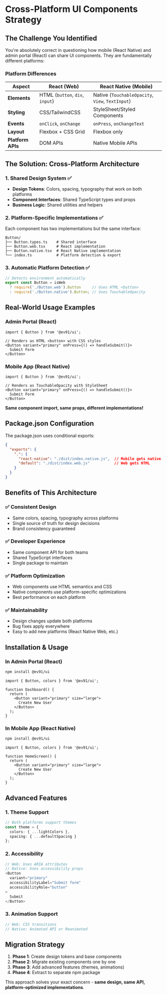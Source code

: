 # Cross-Platform UI Components Strategy

## The Challenge You Identified

You're absolutely correct in questioning how mobile (React Native) and admin portal (React) can share UI components. They are fundamentally different platforms:

### Platform Differences
| Aspect | React (Web) | React Native (Mobile) |
|--------|-------------|----------------------|
| **Elements** | HTML (`button`, `div`, `input`) | Native (`TouchableOpacity`, `View`, `TextInput`) |
| **Styling** | CSS/TailwindCSS | StyleSheet/Styled Components |
| **Events** | `onClick`, `onChange` | `onPress`, `onChangeText` |
| **Layout** | Flexbox + CSS Grid | Flexbox only |
| **Platform APIs** | DOM APIs | Native Mobile APIs |

## The Solution: Cross-Platform Architecture

### 1. **Shared Design System** ✅
- **Design Tokens**: Colors, spacing, typography that work on both platforms
- **Component Interfaces**: Shared TypeScript types and props
- **Business Logic**: Shared utilities and helpers

### 2. **Platform-Specific Implementations** ✅
Each component has two implementations but the same interface:

```
Button/
├── Button.types.ts    # Shared interface
├── Button.web.tsx     # React implementation  
├── Button.native.tsx  # React Native implementation
└── index.ts           # Platform detection & export
```

### 3. **Automatic Platform Detection** ✅
```typescript
// Detects environment automatically
export const Button = isWeb 
  ? require('./Button.web').Button     // Uses HTML <button>
  : require('./Button.native').Button; // Uses TouchableOpacity
```

## Real-World Usage Examples

### Admin Portal (React)
```tsx
import { Button } from '@ev91/ui';

// Renders as HTML <button> with CSS styles
<Button variant="primary" onPress={() => handleSubmit()}>
  Submit Form
</Button>
```

### Mobile App (React Native)
```tsx
import { Button } from '@ev91/ui';

// Renders as TouchableOpacity with StyleSheet
<Button variant="primary" onPress={() => handleSubmit()}>
  Submit Form
</Button>
```

**Same component import, same props, different implementations!**

## Package.json Configuration

The package.json uses conditional exports:

```json
{
  "exports": {
    ".": {
      "react-native": "./dist/index.native.js",  // Mobile gets native
      "default": "./dist/index.web.js"           // Web gets HTML
    }
  }
}
```

## Benefits of This Architecture

### ✅ **Consistent Design**
- Same colors, spacing, typography across platforms
- Single source of truth for design decisions
- Brand consistency guaranteed

### ✅ **Developer Experience** 
- Same component API for both teams
- Shared TypeScript interfaces
- Single package to maintain

### ✅ **Platform Optimization**
- Web components use HTML semantics and CSS
- Native components use platform-specific optimizations
- Best performance on each platform

### ✅ **Maintainability**
- Design changes update both platforms
- Bug fixes apply everywhere
- Easy to add new platforms (React Native Web, etc.)

## Installation & Usage

### In Admin Portal (React)
```bash
npm install @ev91/ui
```

```tsx
import { Button, colors } from '@ev91/ui';

function Dashboard() {
  return (
    <Button variant="primary" size="large">
      Create New User
    </Button>
  );
}
```

### In Mobile App (React Native)
```bash
npm install @ev91/ui
```

```tsx
import { Button, colors } from '@ev91/ui';

function HomeScreen() {
  return (
    <Button variant="primary" size="large">
      Create New User  
    </Button>
  );
}
```

## Advanced Features

### 1. **Theme Support**
```typescript
// Both platforms support themes
const theme = {
  colors: { ...lightColors },
  spacing: { ...defaultSpacing }
};
```

### 2. **Accessibility**
```typescript
// Web: Uses ARIA attributes
// Native: Uses accessibility props
<Button 
  variant="primary"
  accessibilityLabel="Submit form"
  accessibilityRole="button"
>
  Submit
</Button>
```

### 3. **Animation Support**
```typescript
// Web: CSS transitions
// Native: Animated API or Reanimated
```

## Migration Strategy

1. **Phase 1**: Create design tokens and base components
2. **Phase 2**: Migrate existing components one by one
3. **Phase 3**: Add advanced features (themes, animations)
4. **Phase 4**: Extract to separate npm package

This approach solves your exact concern - **same design, same API, platform-optimized implementations**.
